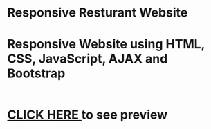 <h1>Responsive Resturant Website<h1>
  <p>Responsive Website using HTML, CSS, JavaScript, AJAX and Bootstrap </p><br>
<a href="https://shreyansh225.github.io/shreyansh225/Responsive-Resturant-Website/blob/master/Complete%20Code/index.html" rel="nofollow">CLICK HERE </a>to see preview

  
